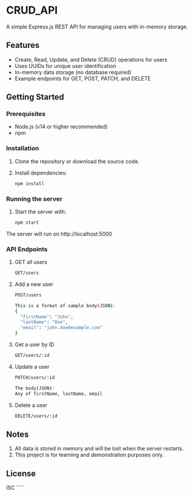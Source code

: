 # CRUD_API

A simple Express.js REST API for managing users with in-memory storage.

## Features

- Create, Read, Update, and Delete (CRUD) operations for users
- Uses UUIDs for unique user identification
- In-memory data storage (no database required)
- Example endpoints for GET, POST, PATCH, and DELETE

## Getting Started

### Prerequisites

- Node.js (v14 or higher recommended)
- npm

### Installation

1. Clone the repository or download the source code.
2. Install dependencies:

   ```sh
   npm install

### Running the server

1. Start the server with:

    ```sh
    npm start

The server will run on http://localhost:5000

### API Endpoints

1. GET all users
    ```sh
    GET/users

2. Add a new user
    ```sh
    POST/users

    This is a format of sample body(JSON):
    {
      "firstName": "John",
      "lastName": "Doe",
      "email": "john.doe@example.com"
    }

3. Get a user by ID
    ```sh
    GET/users/:id

4. Update a user
    ```sh
    PATCH/users/:id

    The body(JSON):
    Any of firstName, lastName, email

5. Delete a user
    ```sh
    DELETE/users/:id


## Notes

1. All data is stored in memory and will be lost when the server restarts.
2. This project is for learning and demonstration purposes only.

## License

ISC `````